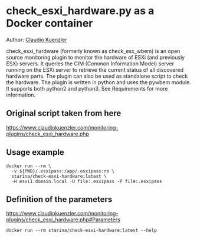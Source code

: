 # check_esxi_hardware.py as a Docker container

Author: [Claudio Kuenzler](https://www.claudiokuenzler.com/monitoring-plugins/check_esxi_hardware.php)

check_esxi_hardware (formerly known as check_esx_wbem) is an open source monitoring plugin to monitor the hardware of ESXi (and previously ESX) servers. It queries the CIM (Common Information Model) server running on the ESXi server to retrieve the current status of all discovered hardware parts. The plugin can also be used as standalone script to check the hardware. The plugin is written in python and uses the pywbem module. It supports both python2 and python3. See Requirements for more information.

## Original script taken from here
<https://www.claudiokuenzler.com/monitoring-plugins/check_esxi_hardware.php>

## Usage example
```
docker run --rm \
  -v ${PWD}/.esxipass:/app/.esxipass:ro \
  starina/check-esxi-hardware:latest \
  -H esxi1.domain.local -U file:.esxipass -P file:.esxipass
```

## Definition of the parameters
<https://www.claudiokuenzler.com/monitoring-plugins/check_esxi_hardware.php#Parameters>
```
docker run --rm starina/check-esxi-hardware:latest --help
```
